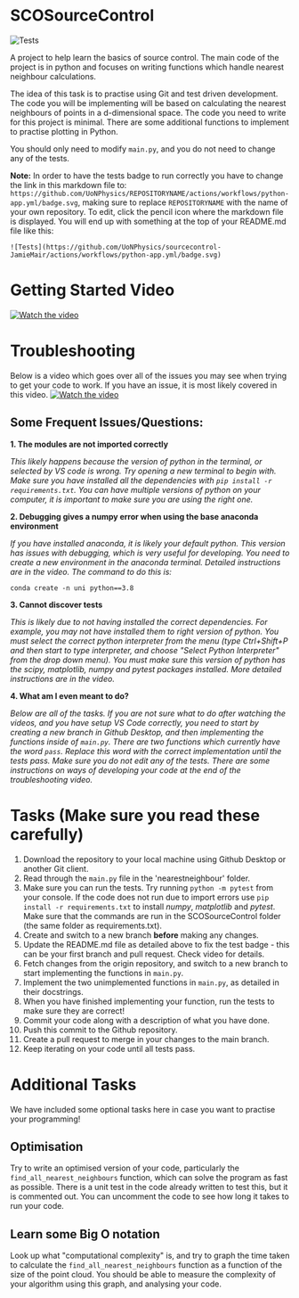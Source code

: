 # SCOSourceControl
![Tests](https://github.com/JamieMair/SCOSourceControl/actions/workflows/python-app.yml/badge.svg)

A project to help learn the basics of source control. The main code of the project is in python and focuses on writing functions which handle nearest neighbour calculations.

The idea of this task is to practise using Git and test driven development. The code you will be implementing will be based on calculating the nearest neighbours of points in a d-dimensional space. The code you need to write for this project is minimal. There are some additional functions to implement to practise plotting in Python.

You should only need to modify `main.py`, and you do not need to change any of the tests.

**Note:** In order to have the tests badge to run correctly you have to change the link in this markdown file to: `https://github.com/UoNPhysics/REPOSITORYNAME/actions/workflows/python-app.yml/badge.svg`, making sure to replace `REPOSITORYNAME` with the name of your own repository. To edit, click the pencil icon where the markdown file is displayed. You will end up with something at the top of your README.md file like this:
```
![Tests](https://github.com/UoNPhysics/sourcecontrol-JamieMair/actions/workflows/python-app.yml/badge.svg)
```

# Getting Started Video
[![Watch the video](https://img.youtube.com/vi/Lrq5c3U7FdY/maxresdefault.jpg)](https://www.youtube.com/watch?v=Lrq5c3U7FdY)

# Troubleshooting

Below is a video which goes over all of the issues you may see when trying to get your code to work. If you have an issue, it is most likely covered in this video.
[![Watch the video](https://img.youtube.com/vi/LSNNDcguQx0/maxresdefault.jpg)](https://www.youtube.com/watch?v=LSNNDcguQx0)

## Some Frequent Issues/Questions:
**1. The modules are not imported correctly**

_This likely happens because the version of python in the terminal, or selected by VS code is wrong. Try opening a new terminal to begin with. Make sure you have installed all the dependencies with `pip install -r requirements.txt`. You can have multiple versions of python on your computer, it is important to make sure you are using the right one._

**2. Debugging gives a numpy error when using the base anaconda environment**

_If you have installed anaconda, it is likely your default python. This version has issues with debugging, which is very useful for developing. You need to create a new environment in the anaconda terminal. Detailed instructions are in the video. The command to do this is:_
```
conda create -n uni python==3.8
```

**3. Cannot discover tests**

_This is likely due to not having installed the correct dependencies. For example, you may not have installed them to right version of python. You must select the correct python interpreter from the menu (type Ctrl+Shift+P and then start to type interpreter, and choose "Select Python Interpreter" from the drop down menu). You must make sure this version of python has the scipy, matplotlib, numpy and pytest packages installed. More detailed instructions are in the video._

**4. What am I even meant to do?**

_Below are all of the tasks. If you are not sure what to do after watching the videos, and you have setup VS Code correctly, you need to start by creating a new branch in Github Desktop, and then implementing the functions inside of `main.py`. There are two functions which currently have the word `pass`. Replace this word with the correct implementation until the tests pass. Make sure you do not edit any of the tests. There are some instructions on ways of developing your code at the end of the troubleshooting video._

# Tasks (Make sure you read these carefully)

1. Download the repository to your local machine using Github Desktop or another Git client.
2. Read through the `main.py` file in the 'nearestneighbour' folder.
3. Make sure you can run the tests. Try running `python -m pytest` from your console. If the code does not run due to import errors use `pip install -r requirements.txt` to install *numpy*, *matplotlib* and *pytest*. Make sure that the commands are run in the SCOSourceControl folder (the same folder as requirements.txt).
4. Create and switch to a new branch **before** making any changes.
5. Update the README.md file as detailed above to fix the test badge - this can be your first branch and pull request. Check video for details.
6. Fetch changes from the origin repository, and switch to a new branch to start implementing the functions in `main.py`.
7. Implement the two unimplemented functions in `main.py`, as detailed in their docstrings.
8. When you have finished implementing your function, run the tests to make sure they are correct!
9. Commit your code along with a description of what you have done.
10. Push this commit to the Github repository.
11. Create a pull request to merge in your changes to the main branch. 
12. Keep iterating on your code until all tests pass.

# Additional Tasks

We have included some optional tasks here in case you want to practise your programming!

## Optimisation
Try to write an optimised version of your code, particularly the `find_all_nearest_neighbours` function, which can solve the program as fast as possible. There is a unit test in the code already written to test this, but it is commented out. You can uncomment the code to see how long it takes to run your code.

## Learn some Big O notation
Look up what "computational complexity" is, and try to graph the time taken to calculate the `find_all_nearest_neighbours` function as a function of the size of the point cloud. You should be able to measure the complexity of your algorithm using this graph, and analysing your code.
